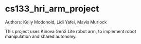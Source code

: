 # cs133_hri_arm_project
Authors: Kelly Mcdonold, Lidi Yafei, Mavis Murlock

This project uses Kinova Gen3 Lite robot arm, to implement robot manipulation and shared autonomy.
